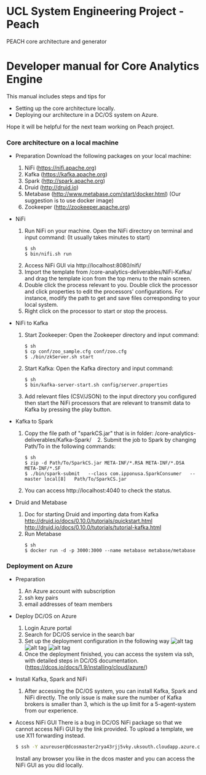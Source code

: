 # UCL System Engineering Project - Peach
PEACH core architecture and generator
# Developer manual for Core Analytics Engine
This manual includes steps and tips for 
- Setting up the core architecture locally. 
- Deploying our architecture in a DC/OS system on Azure.

Hope it will be helpful for the next team working on Peach project.
### Core architecture on a local machine
- Preparation
Download the following packages on your local machine:
    1. NiFi (https://nifi.apache.org)
    2. Kafka (https://kafka.apache.org)
    3. Spark (http://spark.apache.org)
    4. Druid (http://druid.io)
    5. Metabase (http://www.metabase.com/start/docker.html) (Our suggestion is to use docker image)
    6. Zookeeper (http://zookeeper.apache.org)
    

- NiFi
    1. Run NiFi on your machine. 
    Open the NiFi directory on terminal and input command: (It usually takes minutes to start)
        ```
        $ sh
        $ bin/nifi.sh run
        ```
    2. Access NiFi GUI via http://localhost:8080/nifi/
    3. Import the template from /core-analytics-deliverables/NiFi-Kafka/ and drag the template icon from the top menu to the main screen.
    4. Double click the process relevant to you. Double click the processor and click properties to edit the processors' configurations.
    For instance, modify the path to get and save files corresponding to your local system.
    5. Right click on the processor to start or stop the process.
    
    
- NiFi to Kafka
    1. Start Zookeeper: 
        Open the Zookeeper directory and input command:
        ```
        $ sh
        $ cp conf/zoo_sample.cfg conf/zoo.cfg
        $ ./bin/zkServer.sh start
        ```
    2. Start Kafka: 
        Open the Kafka directory and input command: 
        ```
        $ sh
        $ bin/kafka-server-start.sh config/server.properties
        ```
    3. Add relevant files (CSV/JSON) to the input directory you configured then start the NiFi processors that are relevant to transmit data to Kafka by pressing the play button. 
    
    
- Kafka to Spark
    1. Copy the file path 
        of "sparkCS.jar" that is in folder: /core-analytics-deliverables/Kafka-Spark/ 
    2. 
        Submit the job to Spark by changing Path/To in the following commands: 
        ```
        $ sh
        $ zip -d Path/To/SparkCS.jar META-INF/*.RSA META-INF/*.DSA META-INF/*.SF
        $ ./bin/spark-submit   --class com.ipponusa.SparkConsumer   --master local[8]   Path/To/SparkCS.jar
        ```

    3. You can access http://localhost:4040 to check the status.
    
    
- Druid and Metabase
    1. Doc for starting Druid and importing data from Kafka
    http://druid.io/docs/0.10.0/tutorials/quickstart.html
    http://druid.io/docs/0.10.0/tutorials/tutorial-kafka.html
    2. Run Metabase
        ```
        $ sh
        $ docker run -d -p 3000:3000 --name metabase metabase/metabase
        ```

### Deployment on Azure
- Preparation
    1. An Azure account with subscription
    2. ssh key pairs
    3. email addresses of team members

- Deploy DC/OS on Azure
    1. Login Azure portal
    2. Search for DC/OS service in the search bar
    3. Set up the deployment configuration in the following way
        ![alt tag](https://github.com/wumengyangok/Peach-CoreAnalytics-Generator/blob/master/project-website/img/azure_1.jpg)
        ![alt tag](https://github.com/wumengyangok/Peach-CoreAnalytics-Generator/blob/master/project-website/img/azure_2.jpg)
        ![alt tag](https://github.com/wumengyangok/Peach-CoreAnalytics-Generator/blob/master/project-website/img/azure_3.jpg)
    4. Once the deployment finished, you can access the system via ssh, with detailed steps in DC/OS documentation. (https://dcos.io/docs/1.9/installing/cloud/azure/)

- Install Kafka, Spark and NiFi
    1. After accessing the DC/OS system, you can install Kafka, Spark and NiFi directly. The only issue is make sure the number of Kafka brokers is smaller than 3, which is the up limit for a 5-agent-system from our experience.

- Access NiFi GUI
    There is a bug in DC/OS NiFi package so that we cannot access NiFi GUI by the link provided. To upload a template, we use X11 forwarding instead.
    ```sh
    $ ssh -Y azureuser@dcosmaster2rya43rjj5vky.uksouth.cloudapp.azure.com -p 2200
    ```
    Install any browser you like in the dcos master and you can access the NiFi GUI as you did locally.
